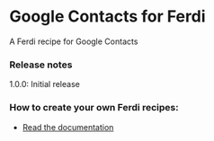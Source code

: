 # Google Contacts for Ferdi
A Ferdi recipe for Google Contacts

### Release notes
1.0.0: Initial release

### How to create your own Ferdi recipes:
* [Read the documentation](https://github.com/getferdi/recipes/blob/master/docs/integration.md)
